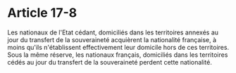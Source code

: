 # Article 17-8

<p>Les nationaux de l'Etat cédant, domiciliés dans les territoires annexés au jour du transfert de la souveraineté acquièrent la nationalité française, à moins qu'ils n'établissent effectivement leur domicile hors de ces territoires. Sous la même réserve, les nationaux français, domiciliés dans les territoires cédés au jour du transfert de la souveraineté perdent cette nationalité.</p>